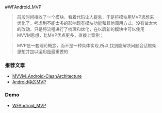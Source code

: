 #WFAndroid_MVP

> 前段时间接收了一个模块，看着代码让人捉急，于是将模块用MVP思想来优化了，考虑到不能太多的影响现有模块功能和其他调用方式，没有做太大的改动，只是将流程进行了梳理和优化，在以后新的模块中可以使用MVVM思想，比MVP优点更多，直接上案例； 

> MVP是一套理论概念，而不是一种具体实现,所以,找到能解决问题合适框架思想并加以运用是最重要的

### 推荐文章

* [MVVM_Android-CleanArchitecture](http://rocko.xyz/2015/11/07/MVVM_Android-CleanArchitecture/)
* [Android中的MVP](http://rocko.xyz/2015/02/06/Android%E4%B8%AD%E7%9A%84MVP/)

### Demo

* [WFAndroid_MVP](https://github.com/whiskeyfei/WFAndroidDemo/tree/master/WFAndroid_MVP)